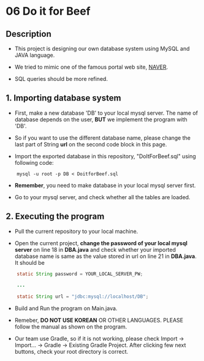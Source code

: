 # 06 Do it for Beef 

## Description
  - This project is designing our own database system using MySQL and JAVA language.
  
  - We tried to mimic one of the famous portal web site, [NAVER](https://www.naver.com).
  
  * SQL queries should be more refined.

## 1. Importing database system

  - First, make a new database 'DB' to your local mysql server. The name of database depends on the user, __BUT__ we implement the program with 'DB'.
  
  - So if you want to use the different database name, please change the last part of String __url__ on the second code block in this page.
  
  - Import the exported database in this repository, "DoItForBeef.sql" using following code:
~~~  
    mysql -u root -p DB < DoitforBeef.sql
~~~    
  
  - __Remember__, you need to make database in your local mysql server first. 
 
  - Go to your mysql server, and check whether all the tables are loaded.
  
## 2. Executing the program

  - Pull the current repository to your local machine.
  
  - Open the current project, __change the password of your local mysql server__ on line 18 in __DBA.java__ and check whether your imported database name is same as the value stored in url on line 21 in __DBA.java__. It should be

~~~Java
    static String password = YOUR_LOCAL_SERVER_PW; 
    
    ...
    
    static String url = "jdbc:mysql://localhost/DB";
~~~

  - Build and Run the program on Main.java.
  
  - Remeber, __DO NOT USE KOREAN__ OR OTHER LANGUAGES. PLEASE follow the manual as shown on the program.
  
  * Our team use Gradle, so if it is not working, please check Import -> Import... -> Gradle -> Existing Gradle Project. 
  After clicking few next buttons, check your root directory is correct.
